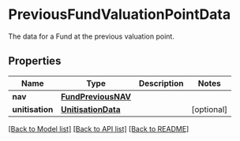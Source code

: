 # PreviousFundValuationPointData

The data for a Fund at the previous valuation point.

## Properties
Name | Type | Description | Notes
------------ | ------------- | ------------- | -------------
**nav** | [**FundPreviousNAV**](FundPreviousNAV.md) |  | 
**unitisation** | [**UnitisationData**](UnitisationData.md) |  | [optional] 

[[Back to Model list]](../README.md#documentation-for-models) [[Back to API list]](../README.md#documentation-for-api-endpoints) [[Back to README]](../README.md)


